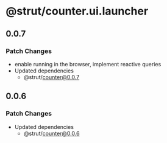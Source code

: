 # @strut/counter.ui.launcher

## 0.0.7

### Patch Changes

- enable running in the browser, implement reactive queries
- Updated dependencies
  - @strut/counter@0.0.7

## 0.0.6

### Patch Changes

- Updated dependencies
  - @strut/counter@0.0.6
